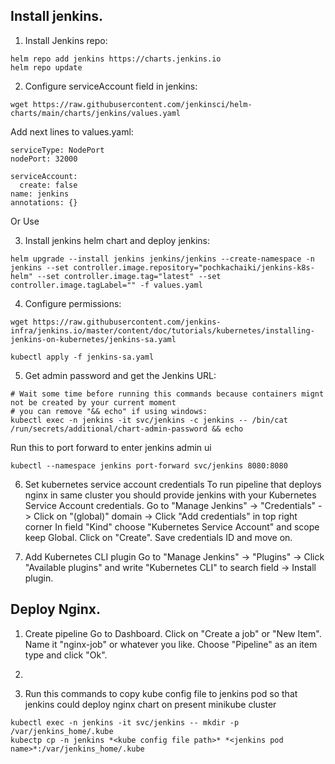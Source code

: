 


## Install jenkins.
1. Install Jenkins repo:
```
helm repo add jenkins https://charts.jenkins.io
helm repo update
```

2. Configure serviceAccount field in jenkins:
```
wget https://raw.githubusercontent.com/jenkinsci/helm-charts/main/charts/jenkins/values.yaml
```
Add next lines to values.yaml:
```
serviceType: NodePort
nodePort: 32000
```
```
serviceAccount:
  create: false
name: jenkins
annotations: {}
```

Or Use 

3. Install jenkins helm chart and deploy jenkins:
```
helm upgrade --install jenkins jenkins/jenkins --create-namespace -n jenkins --set controller.image.repository="pochkachaiki/jenkins-k8s-helm" --set controller.image.tag="latest" --set controller.image.tagLabel="" -f values.yaml
```

<!-- helm install jenkins jenkins/jenkins --create-namespace -n jenkins -f values.yaml  -->


4. Configure permissions:
```
wget https://raw.githubusercontent.com/jenkins-infra/jenkins.io/master/content/doc/tutorials/kubernetes/installing-jenkins-on-kubernetes/jenkins-sa.yaml

kubectl apply -f jenkins-sa.yaml
```

5. Get admin password and get the Jenkins URL:
```
# Wait some time before running this commands because containers mignt not be created by your current moment
# you can remove "&& echo" if using windows:
kubectl exec -n jenkins -it svc/jenkins -c jenkins -- /bin/cat /run/secrets/additional/chart-admin-password && echo 
```

Run this to port forward to enter jenkins admin ui
```
kubectl --namespace jenkins port-forward svc/jenkins 8080:8080
```
6. Set kubernetes service account credentials
To run pipeline that deploys nginx in same cluster you should provide jenkins with your Kubernetes Service Account credentials.
Go to "Manage Jenkins" -> "Credentials" -> Click on "(global)" domain -> Click "Add credentials" in top right corner
In field "Kind" choose "Kubernetes Service Account" and scope keep Global. Click on "Create".
Save credentials ID and move on.

7. Add Kubernetes CLI plugin
Go to "Manage Jenkins" -> "Plugins" -> Click "Available plugins" and write "Kubernetes CLI" to search field -> Install plugin.

## Deploy Nginx.
1. Create pipeline
Go to Dashboard. Click on "Create a job" or "New Item".
Name it "nginx-job" or whatever you like. Choose "Pipeline" as an item type and click "Ok".
2. 

6. Run this commands to copy kube config file to jenkins pod so that jenkins could deploy nginx chart on present minikube cluster
```
kubectl exec -n jenkins -it svc/jenkins -- mkdir -p /var/jenkins_home/.kube
kubectp cp -n jenkins *<kube config file path>* *<jenkins pod name>*:/var/jenkins_home/.kube
```

